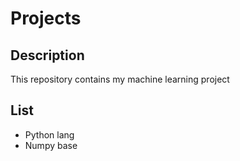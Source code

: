 # Projects

## Description
This repository contains my machine learning project

## List
- Python lang
- Numpy base
